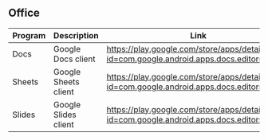 ## Office

| Program | Description | Link | Plugins | Comment |
| --- | --- | --- | --- | --- |
| Docs | Google Docs client | https://play.google.com/store/apps/details?id=com.google.android.apps.docs.editors.docs |
| Sheets | Google Sheets client | https://play.google.com/store/apps/details?id=com.google.android.apps.docs.editors.sheets |
| Slides | Google Slides client | https://play.google.com/store/apps/details?id=com.google.android.apps.docs.editors.slides |

